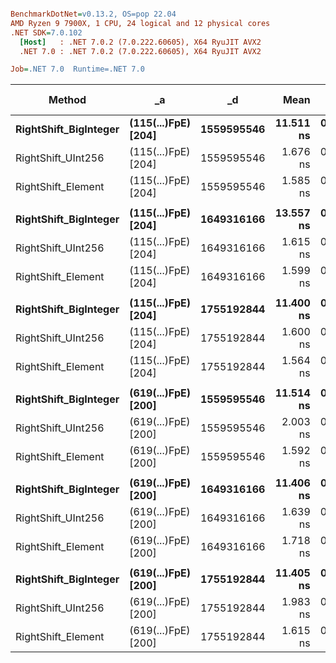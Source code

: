 ``` ini

BenchmarkDotNet=v0.13.2, OS=pop 22.04
AMD Ryzen 9 7900X, 1 CPU, 24 logical and 12 physical cores
.NET SDK=7.0.102
  [Host]   : .NET 7.0.2 (7.0.222.60605), X64 RyuJIT AVX2
  .NET 7.0 : .NET 7.0.2 (7.0.222.60605), X64 RyuJIT AVX2

Job=.NET 7.0  Runtime=.NET 7.0  

```
|                Method |                  _a |         _d |      Mean |     Error |    StdDev | Ratio | Allocated | Alloc Ratio |
|---------------------- |-------------------- |----------- |----------:|----------:|----------:|------:|----------:|------------:|
| **RightShift_BigInteger** | **(115(...)FpE) [204]** | **1559595546** | **11.511 ns** | **0.0334 ns** | **0.0313 ns** |  **1.00** |         **-** |          **NA** |
|    RightShift_UInt256 | (115(...)FpE) [204] | 1559595546 |  1.676 ns | 0.0026 ns | 0.0023 ns |  0.15 |         - |          NA |
|    RightShift_Element | (115(...)FpE) [204] | 1559595546 |  1.585 ns | 0.0116 ns | 0.0103 ns |  0.14 |         - |          NA |
|                       |                     |            |           |           |           |       |           |             |
| **RightShift_BigInteger** | **(115(...)FpE) [204]** | **1649316166** | **13.557 ns** | **0.1266 ns** | **0.1184 ns** |  **1.00** |         **-** |          **NA** |
|    RightShift_UInt256 | (115(...)FpE) [204] | 1649316166 |  1.615 ns | 0.0015 ns | 0.0011 ns |  0.12 |         - |          NA |
|    RightShift_Element | (115(...)FpE) [204] | 1649316166 |  1.599 ns | 0.0018 ns | 0.0016 ns |  0.12 |         - |          NA |
|                       |                     |            |           |           |           |       |           |             |
| **RightShift_BigInteger** | **(115(...)FpE) [204]** | **1755192844** | **11.400 ns** | **0.0708 ns** | **0.0662 ns** |  **1.00** |         **-** |          **NA** |
|    RightShift_UInt256 | (115(...)FpE) [204] | 1755192844 |  1.600 ns | 0.0008 ns | 0.0008 ns |  0.14 |         - |          NA |
|    RightShift_Element | (115(...)FpE) [204] | 1755192844 |  1.564 ns | 0.0015 ns | 0.0014 ns |  0.14 |         - |          NA |
|                       |                     |            |           |           |           |       |           |             |
| **RightShift_BigInteger** | **(619(...)FpE) [200]** | **1559595546** | **11.514 ns** | **0.0813 ns** | **0.0761 ns** |  **1.00** |         **-** |          **NA** |
|    RightShift_UInt256 | (619(...)FpE) [200] | 1559595546 |  2.003 ns | 0.0382 ns | 0.0357 ns |  0.17 |         - |          NA |
|    RightShift_Element | (619(...)FpE) [200] | 1559595546 |  1.592 ns | 0.0016 ns | 0.0014 ns |  0.14 |         - |          NA |
|                       |                     |            |           |           |           |       |           |             |
| **RightShift_BigInteger** | **(619(...)FpE) [200]** | **1649316166** | **11.406 ns** | **0.0426 ns** | **0.0398 ns** |  **1.00** |         **-** |          **NA** |
|    RightShift_UInt256 | (619(...)FpE) [200] | 1649316166 |  1.639 ns | 0.0016 ns | 0.0014 ns |  0.14 |         - |          NA |
|    RightShift_Element | (619(...)FpE) [200] | 1649316166 |  1.718 ns | 0.0019 ns | 0.0017 ns |  0.15 |         - |          NA |
|                       |                     |            |           |           |           |       |           |             |
| **RightShift_BigInteger** | **(619(...)FpE) [200]** | **1755192844** | **11.405 ns** | **0.0175 ns** | **0.0164 ns** |  **1.00** |         **-** |          **NA** |
|    RightShift_UInt256 | (619(...)FpE) [200] | 1755192844 |  1.983 ns | 0.0331 ns | 0.0310 ns |  0.17 |         - |          NA |
|    RightShift_Element | (619(...)FpE) [200] | 1755192844 |  1.615 ns | 0.0280 ns | 0.0248 ns |  0.14 |         - |          NA |
